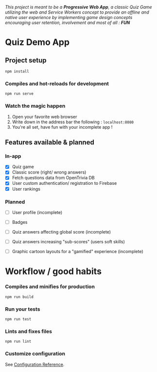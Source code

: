 _This project is meant to be a **Progressive Web App**, a classic Quiz Game utilizing the web and Service Workers concept to provide an offline and native user experience by implementing game design concepts encouraging user retention, involvement and most of all : **FUN**_

# Quiz Demo App

## Project setup
```
npm install
```

### Compiles and hot-reloads for development
```
npm run serve
```

### Watch the magic happen

1. Open your favorite web browser
2. Write down in the address bar the following : `localhost:8080`
3. You're all set, have fun with your incomplete app !

## Features available & planned
### In-app
- [x] Quiz game
- [x] Classic score (right/ wrong answers)
- [x] Fetch questions data from OpenTrivia DB
- [x] User custom authentication/ registration to Firebase
- [x] User rankings

### Planned
- [ ] User profile (incomplete)
- [ ] Badges
- [ ] Quiz answers affecting global score (incomplete)
- [ ] Quiz answers increasing "sub-scores" (users soft skills)
- [ ] Graphic cartoon layouts for a "gamified" experience (incomplete)


# Workflow / good habits

### Compiles and minifies for production
```
npm run build
```

### Run your tests
```
npm run test
```

### Lints and fixes files
```
npm run lint
```

### Customize configuration
See [Configuration Reference](https://cli.vuejs.org/config/).
